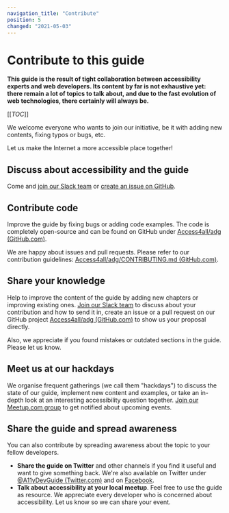 ```yaml
---
navigation_title: "Contribute"
position: 5
changed: "2021-05-03"
---
```


# Contribute to this guide

**This guide is the result of tight collaboration between accessibility experts and web developers. Its content by far is not exhaustive yet: there remain a lot of topics to talk about, and due to the fast evolution of web technologies, there certainly will always be.**

[[_TOC_]]

We welcome everyone who wants to join our initiative, be it with adding new contents, fixing typos or bugs, etc.

Let us make the Internet a more accessible place together!

## Discuss about accessibility and the guide

Come and [join our Slack team] or [create an issue on GitHub].

## Contribute code

Improve the guide by fixing bugs or adding code examples. The code is completely open-source and can be found on GitHub under [Access4all/adg (GitHub.com)].

We are happy about issues and pull requests. Please refer to our contribution guidelines: [Access4all/adg/CONTRIBUTING.md (GitHub.com)].

## Share your knowledge

Help to improve the content of the guide by adding new chapters or improving existing ones. [Join our Slack team] to discuss about your contribution and how to send it in, create an issue or a pull request on our GitHub project [Access4all/adg (GitHub.com)] to show us your proposal directly.

Also, we appreciate if you found mistakes or outdated sections in the guide. Please let us know.

## Meet us at our hackdays

We organise frequent gatherings (we call them "hackdays") to discuss the state of our guide, implement new content and examples, or take an in-depth look at an interesting accessibility question together. [Join our Meetup.com group] to get notified about upcoming events.

## Share the guide and spread awareness

You can also contribute by spreading awareness about the topic to your fellow developers.

- **Share the guide on Twitter** and other channels if you find it useful and want to give something back. We're also available on Twitter under [@A11yDevGuide (Twitter.com)] and on [Facebook].
- **Talk about accessibility at your local meetup**. Feel free to use the guide as resource. We appreciate every developer who is concerned about accessibility. Let us know so we can share your event.

[join our slack team]: https://join.slack.com/t/a11y-dev-guide/shared_invite/zt-481zt544-HZCboLee6JL__6LnHl1N5w
[create an issue on github]: https://github.com/Access4all/adg/issues
[access4all/adg (github.com)]: https://github.com/Access4all/adg
[access4all/adg/contributing.md (github.com)]: https://github.com/Access4all/adg/blob/master/CONTRIBUTING.md
[join our meetup.com group]: https://www.meetup.com/accessibility-community-meetup/
[@a11ydevguide (twitter.com)]: https://twitter.com/A11yDevGuide
[facebook]: https://www.facebook.com/AccessibilityDeveloperGuide
